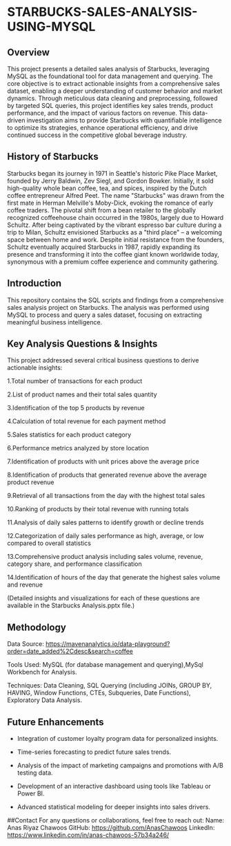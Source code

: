 
# STARBUCKS-SALES-ANALYSIS-USING-MYSQL


## Overview
This project presents a detailed sales analysis of Starbucks, leveraging MySQL as the foundational tool for data management and querying. The core objective is to extract actionable insights from a comprehensive sales dataset, enabling a deeper understanding of customer behavior and market dynamics. Through meticulous data cleaning and preprocessing, followed by targeted SQL queries, this project identifies key sales trends, product performance, and the impact of various factors on revenue. This data-driven investigation aims to provide Starbucks with quantifiable intelligence to optimize its strategies, enhance operational efficiency, and drive continued success in the competitive global beverage industry.

## History of Starbucks
Starbucks began its journey in 1971 in Seattle's historic Pike Place Market, founded by Jerry Baldwin, Zev Siegl, and Gordon Bowker. Initially, it sold high-quality whole bean coffee, tea, and spices, inspired by the Dutch coffee entrepreneur Alfred Peet. The name "Starbucks" was drawn from the first mate in Herman Melville's Moby-Dick, evoking the romance of early coffee traders. The pivotal shift from a bean retailer to the globally recognized coffeehouse chain occurred in the 1980s, largely due to Howard Schultz. After being captivated by the vibrant espresso bar culture during a trip to Milan, Schultz envisioned Starbucks as a "third place" – a welcoming space between home and work. Despite initial resistance from the founders, Schultz eventually acquired Starbucks in 1987, rapidly expanding its presence and transforming it into the coffee giant known worldwide today, synonymous with a premium coffee experience and community gathering.

## Introduction
This repository contains the SQL scripts and findings from a comprehensive sales analysis project on Starbucks. The analysis was performed using MySQL to process and query a sales dataset, focusing on extracting meaningful business intelligence.

## Key Analysis Questions & Insights
This project addressed several critical business questions to derive actionable insights:

1.Total number of transactions for each product 

2.List of product names and their total sales quantity 

3.Identification of the top 5 products by revenue 

4.Calculation of total revenue for each payment method 

5.Sales statistics for each product category 

6.Performance metrics analyzed by store location 

7.Identification of products with unit prices above the average price 

8.Identification of products that generated revenue above the average product revenue 

9.Retrieval of all transactions from the day with the highest total sales 

10.Ranking of products by their total revenue with running totals 

11.Analysis of daily sales patterns to identify growth or decline trends 

12.Categorization of daily sales performance as high, average, or low compared to overall statistics 

13.Comprehensive product analysis including sales volume, revenue, category share, and performance classification 

14.Identification of hours of the day that generate the highest sales volume and revenue 

(Detailed insights and visualizations for each of these questions are available in the Starbucks Analysis.pptx file.)

## Methodology
Data Source: https://mavenanalytics.io/data-playground?order=date_added%2Cdesc&search=coffee

Tools Used: MySQL (for database management and querying),MySql Workbench for Analysis.

Techniques: Data Cleaning, SQL Querying (including JOINs, GROUP BY, HAVING, Window Functions, CTEs, Subqueries, Date Functions), Exploratory Data Analysis.

## Future Enhancements
* Integration of customer loyalty program data for personalized insights.

* Time-series forecasting to predict future sales trends.

* Analysis of the impact of marketing campaigns and promotions with A/B testing data.

* Development of an interactive dashboard using tools like Tableau or Power BI.

* Advanced statistical modeling for deeper insights into sales drivers.


##Contact
For any questions or collaborations, feel free to reach out:
Name: Anas Riyaz Chawoos 
GitHub: https://github.com/AnasChawoos
LinkedIn: https://www.linkedin.com/in/anas-chawoos-57b34a246/



